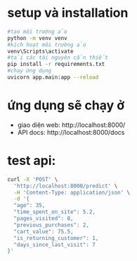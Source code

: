 # setup và installation
```bash
#tạo môi trường ảo
python -m venv venv
#kích hoạt môi trường ảo
venv\Scripts\activate
#tải các tài nguyên cần thiết
pip install -r requirements.txt
#chạy ứng dụng
uvicorn app.main:app --reload

```

# ứng dụng sẽ chạy ở
- giao diện web: http://localhost:8000/
- API docs: http://localhost:8000/docs

# test api:
```bash
curl -X 'POST' \
  'http://localhost:8000/predict' \
  -H 'Content-Type: application/json' \
  -d '{
  "age": 35,
  "time_spent_on_site": 5.2,
  "pages_visited": 8,
  "previous_purchases": 2,
  "cart_value": 75.5,
  "is_returning_customer": 1,
  "days_since_last_visit": 7
}'
```

